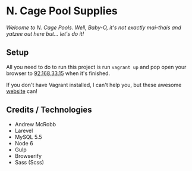 # N. Cage Pool Supplies

*Welcome to N. Cage Pools. Well, Baby-O, it's not exactly mai-thais 
and yatzee out here but... let's do it!*

## Setup

All you need to do to run this project is run `vagrant up` and pop open your browser to [92.168.33.15](http://192.168.33.15) when it's finished.

If you don't have Vagrant installed, I can't help you, but these awesome [website](https://www.vagrantup.com/) can!

## Credits / Technologies

- Andrew McRobb
- Larevel
- MySQL 5.5
- Node 6
- Gulp
- Browserify
- Sass (Scss)
